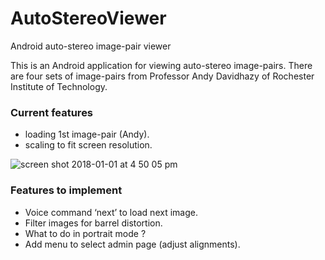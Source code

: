 # AutoStereoViewer
Android auto-stereo image-pair viewer

This is an Android application for viewing auto-stereo image-pairs.
There are four sets of image-pairs from Professor Andy Davidhazy of Rochester Institute of Technology.

### Current features
- loading 1st image-pair (Andy). 
- scaling to fit screen resolution.

![screen shot 2018-01-01 at 4 50 05 pm](https://user-images.githubusercontent.com/1282659/34471682-06dc6894-ef15-11e7-85dc-3af80c7f5296.png)

### Features to implement
- Voice command ‘next’ to load next image.
- Filter images for barrel distortion.
- What to do in portrait mode ?
- Add menu to select admin page (adjust alignments).

